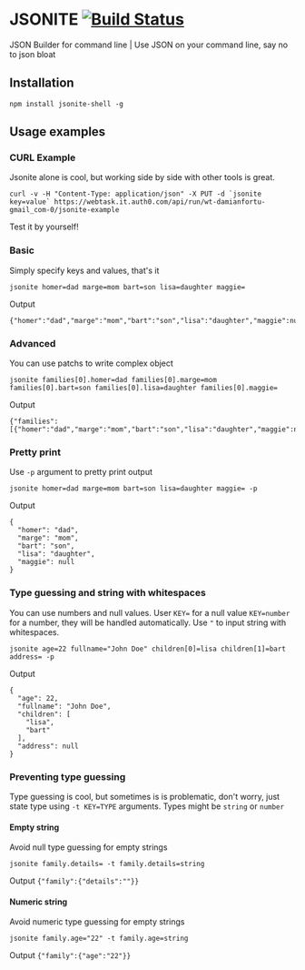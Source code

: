 # JSONITE [![Build Status](https://travis-ci.org/dafortune/jsonite.svg?branch=master)](https://travis-ci.org/dafortune/jsonite)
JSON Builder for command line | Use JSON on your command line, say no to json bloat

## Installation
```
npm install jsonite-shell -g
```

## Usage examples

### CURL Example
Jsonite alone is cool, but working side by side with other tools is great.
```
curl -v -H "Content-Type: application/json" -X PUT -d `jsonite key=value` https://webtask.it.auth0.com/api/run/wt-damianfortu-gmail_com-0/jsonite-example
```

Test it by yourself!

### Basic
Simply specify keys and values, that's it
```
jsonite homer=dad marge=mom bart=son lisa=daughter maggie=
```

Output
```
{"homer":"dad","marge":"mom","bart":"son","lisa":"daughter","maggie":null}
```

### Advanced
You can use patchs to write complex object

```
jsonite families[0].homer=dad families[0].marge=mom families[0].bart=son families[0].lisa=daughter families[0].maggie=
```

Output
```
{"families":[{"homer":"dad","marge":"mom","bart":"son","lisa":"daughter","maggie":null}]}
```

### Pretty print
Use `-p` argument to pretty print output

```
jsonite homer=dad marge=mom bart=son lisa=daughter maggie= -p
```

Output
```
{
  "homer": "dad",
  "marge": "mom",
  "bart": "son",
  "lisa": "daughter",
  "maggie": null
}
```

### Type guessing and string with whitespaces
You can use numbers and null values. User `KEY=` for a null value `KEY=number` for a number, they will be handled automatically. Use `"` to input string with whitespaces.

```
jsonite age=22 fullname="John Doe" children[0]=lisa children[1]=bart address= -p
```

Output
```
{
  "age": 22,
  "fullname": "John Doe",
  "children": [
    "lisa",
    "bart"
  ],
  "address": null
}
```

### Preventing type guessing
Type guessing is cool, but sometimes is is problematic, don't worry, just state type using `-t KEY=TYPE` arguments. Types might be `string` or `number`

#### Empty string
Avoid null type guessing for empty strings
```
jsonite family.details= -t family.details=string
```

Output
```{"family":{"details":""}}```

#### Numeric string
Avoid numeric type guessing for empty strings
```
jsonite family.age="22" -t family.age=string
```

Output
```{"family":{"age":"22"}}```
